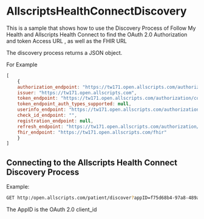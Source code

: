 # AllscriptsHealthConnectDiscovery

This is a sample that shows how to use the Discovery Process of Follow My Health and Allscripts Health Connect to find the OAuth 2.0 Authorization and token Access URL , as well as the FHIR URL

The discovery process returns a JSON object.

For Example
``` javascript
[
	{
	authorization_endpoint: "https://tw171.open.allscripts.com/authorization/connect/authorize",
	issuer: "https://tw171.open.allscripts.com",
	token_endpoint: "https://tw171.open.allscripts.com/authorization/connect/token",
	token_endpoint_auth_types_supported: null,
	userinfo_endpoint: "https://tw171.open.allscripts.com/authorization/connect/userinfo",
	check_id_endpoint: "",
	registration_endpoint: null,
	refresh_endpoint: "https://tw171.open.allscripts.com/authorization/connect/refresh",
	fhir_endpoint: "https://tw171.open.allscripts.com/fhir"
	}
]
```

## Connecting to the Allscripts Health Connect Discovery Process

Example:
```bash
GET http:/open.allscripts.com/patient/discover?appID=f75d68b4-97a8-489a-ac90-d05aa12616d1&redirectURI=http://localhost:2134/Home/Callback
```

The AppID is the OAuth 2.0 client_id